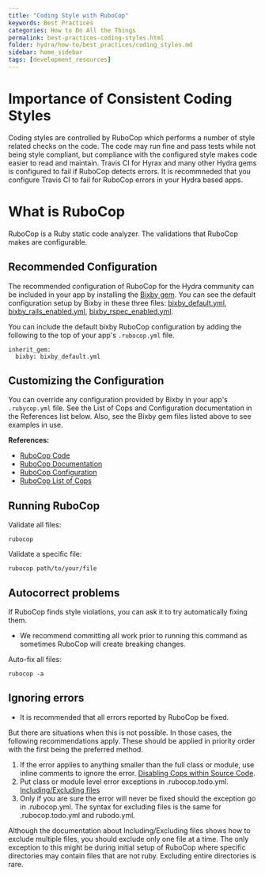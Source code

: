 ```yaml
---
title: "Coding Style with RuboCop"
keywords: Best Practices
categories: How to Do All the Things
permalink: best-practices-coding-styles.html
folder: hydra/how-to/best_practices/coding_styles.md
sidebar: home_sidebar
tags: [development_resources]
---
```


# Importance of Consistent Coding Styles

Coding styles are controlled by RuboCop which performs a number of style related checks on the code.  The code may run fine and pass tests while not being style compliant, but compliance with the configured style makes code easier to read and maintain.  Travis CI for Hyrax and many other Hydra gems is configured to fail if RuboCop detects errors.  It is recommneded that you configure Travis CI to fail for RuboCop errors in your Hydra based apps.

# What is RuboCop

RuboCop is a Ruby static code analyzer.  The validations that RuboCop makes are configurable.  

## Recommended Configuration

The recommended configuration of RuboCop for the Hydra community can be included in your app by installing the [Bixby gem](https://github.com/projecthydra-labs/bixby).  You can see the default configuration setup by Bixby in these three files:  [bixby_default.yml](https://github.com/projecthydra-labs/bixby/blob/master/bixby_default.yml), [bixby_rails_enabled.yml](https://github.com/projecthydra-labs/bixby/blob/master/bixby_rails_enabled.yml), [bixby_rspec_enabled.yml](https://github.com/projecthydra-labs/bixby/blob/master/bixby_rspec_enabled.yml).

You can include the default bixby RuboCop configuration by adding the following to the top of your app's `.rubocop.yml` file.

```
inherit_gem:
  bixby: bixby_default.yml
```

## Customizing the Configuration

You can override any configuration provided by Bixby in your app's `.rubycop.yml` file.  See the List of Cops and Configuration documentation in the References list below.  Also, see the Bixby gem files listed above to see examples in use.

**References:**
 
* [RuboCop Code](https://github.com/bbatsov/rubocop)
* [RuboCop Documentation](http://rubocop.readthedocs.io/en/latest/)
* [RuboCop Configuration](http://rubocop.readthedocs.io/en/latest/configuration/)
* [RuboCop List of Cops](http://rubocop.readthedocs.io/en/latest/cops/)

## Running RuboCop

Validate all files:
```
rubocop
```

Validate a specific file:
```
rubocop path/to/your/file
```

## Autocorrect problems

If RuboCop finds style violations, you can ask it to try automatically fixing them. 

<ul class='warning'><li>We recommend committing all work prior to running this command as sometimes RuboCop will create breaking changes.</li></ul>

Auto-fix all files:
```
rubocop -a
```


## Ignoring errors

<ul class='info'><li>It is recommended that all errors reported by RuboCop be fixed.</li></ul>
  
But there are situations when this is not possible.  In those cases, the following recommendations apply.  These should be applied in priority order with the first being the preferred method.

1. If the error applies to anything smaller than the full class or module, use inline comments to ignore the error. [Disabling Cops within Source Code](http://rubocop.readthedocs.io/en/latest/configuration/#disabling-cops-within-source-code).
1. Put class or module level error exceptions in .rubocop.todo.yml. [Including/Excluding files](http://rubocop.readthedocs.io/en/latest/configuration/#includingexcluding-files)
1. Only if you are sure the error will never be fixed should the exception go in .rubocop.yml.  The syntax for excluding files is the same for .rubocop.todo.yml and rubodo.yml.


Although the documentation about Including/Excluding files shows how to exclude multiple files, you should exclude only one file at a time.  The only exception to this might be during initial setup of RuboCop where specific directories may contain files that are not ruby.  Excluding entire directories is rare.
